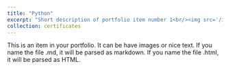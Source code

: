 ```yaml
---
title: "Python"
excerpt: "Short description of portfolio item number 1<br/><img src='/images/0.png'>"
collection: certificates
---
```


This is an item in your portfolio. It can be have images or nice text. If you name the file .md, it will be parsed as markdown. If you name the file .html, it will be parsed as HTML. 
